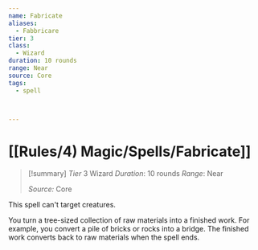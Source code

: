 ```yaml
---
name: Fabricate
aliases:
  - Fabbricare
tier: 3
class:
  - Wizard
duration: 10 rounds
range: Near
source: Core
tags:
  - spell



---
```

# [[Rules/4) Magic/Spells/Fabricate]]

>[!summary]
> *Tier* 3
> Wizard
> *Duration*: 10 rounds
> *Range*: Near
> 
> *Source:* Core

This spell can't target creatures. 

You turn a tree-sized collection of raw materials into a finished work. For example, you convert a pile of bricks or rocks into a bridge. The finished work converts back to raw materials when the spell ends.



